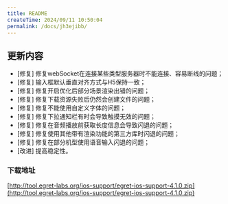 ```yaml
---
title: README
createTime: 2024/09/11 10:50:04
permalink: /docs/jh3ejibb/
---
```

## 更新内容

* [修复] 修复webSocket在连接某些类型服务器时不能连接、容易断线的问题；
* [修复] 输入框默认垂直对齐方式与H5保持一致；
* [修复] 修复开启优化后部分场景渲染出错的问题；
* [修复] 修复下载资源失败后仍然会创建文件的问题；
* [修复] 修复不能使用自定义字体的问题；
* [修复] 修复下拉通知栏有时会导致触摸无效的问题；
* [修复] 修复在音频播放前获取长度信息会导致闪退的问题；
* [修复] 修复使用其他带有渲染功能的第三方库时闪退的问题；
* [修复] 修复在部分机型使用语音输入闪退的问题；
* [改进] 提高稳定性。



### 下载地址

[http://tool.egret-labs.org/ios-support/egret-ios-support-4.1.0.zip](http://tool.egret-labs.org/ios-support/egret-ios-support-4.1.0.zip)
